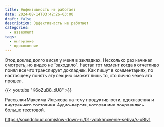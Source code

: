 ```yaml
---
title: Эффективность не работает
date: 2024-08-14T03:42:26+03:00
draft: false
description: Эффективность не работает
categories:
  - assesment
tags:
  - выгорание
  - вдохновение
---
```


Этод доклад долго висел у меня в закладках. Несколько раз начинал смотреть, но видео не "заходило". Настал тот момент когда я отчетливо понял все что транслирует докладчик.
Как пишут в комментариях, по настоящему понять эту лекцию сможет лишь то, кто лично через это прошел.

{{< youtube "K6oZuB8_dU8" >}}

Рассылки Максима Ильяхова на тему продуктивности, вдохновения и внутреннего состояния. Аудио-версия, которая мне понравилась больше текстовой.

https://soundcloud.com/slow-down-ru/01-vdokhnovenie-sebya/s-oBlv1
